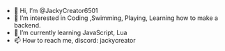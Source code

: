 - 👋 Hi, I’m @JackyCreator6501
- 👀 I’m interested in Coding ,Swimming, Playing, Learning how to make a backend.
- 🌱 I’m currently learning JavaScript, Lua
- 📫 How to reach me, discord: jackycreator

<!---
JackyCreator6501/JackyCreator6501 is a ✨ special ✨ repository because its `README.md` (this file) appears on your GitHub profile.
You can click the Preview link to take a look at your changes.
--->
